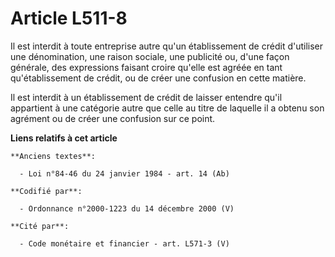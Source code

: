 # Article L511-8

Il est interdit à toute entreprise autre qu'un établissement de crédit d'utiliser une dénomination, une raison sociale, une
publicité ou, d'une façon générale, des expressions faisant croire qu'elle est agréée en tant qu'établissement de crédit, ou
de créer une confusion en cette matière.

Il est interdit à un établissement de crédit de laisser entendre qu'il appartient à une catégorie autre que celle au titre de
laquelle il a obtenu son agrément ou de créer une confusion sur ce point.

**Liens relatifs à cet article**

	**Anciens textes**:

	  - Loi n°84-46 du 24 janvier 1984 - art. 14 (Ab)

	**Codifié par**:

	  - Ordonnance n°2000-1223 du 14 décembre 2000 (V)

	**Cité par**:

	  - Code monétaire et financier - art. L571-3 (V)
